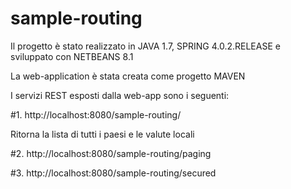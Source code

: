 # sample-routing

Il progetto è stato realizzato in JAVA 1.7, SPRING 4.0.2.RELEASE e sviluppato con NETBEANS 8.1

La web-application è stata creata come progetto MAVEN 

I servizi REST esposti dalla web-app sono i seguenti:

#1. http://localhost:8080/sample-routing/

Ritorna la lista di tutti i paesi e le valute locali

#2. http://localhost:8080/sample-routing/paging

#3. http://localhost:8080/sample-routing/secured

